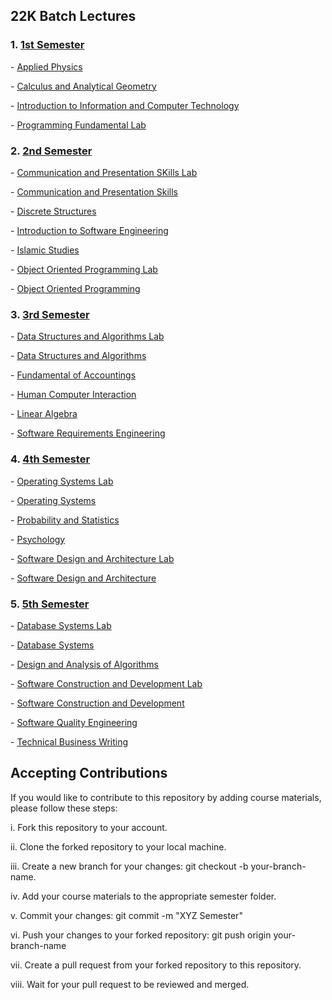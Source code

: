 <h2>22K Batch Lectures</h2>

<h3>1. <a href="https://github.com/hafsalman/Software-Engineering---FAST-NUCES/tree/main/1st%20Semester">1st Semester</a></h3>
<p>- <a href="https://github.com/hafsalman/Software-Engineering---FAST-NUCES/tree/main/1st%20Semester/Applied%20Physics">Applied Physics</a></p>
<p>- <a href="https://github.com/hafsalman/Software-Engineering---FAST-NUCES/tree/main/1st%20Semester/Calculus%20and%20Analytical%20Geometry">Calculus and Analytical Geometry</a></p>
<p>- <a href="https://github.com/hafsalman/Software-Engineering---FAST-NUCES/tree/main/1st%20Semester/Information%20to%20Computer%20and%20Technology">Introduction to Information and Computer Technology</a></p>
<p>- <a href="https://github.com/hafsalman/Software-Engineering---FAST-NUCES/tree/main/1st%20Semester/Programming%20Fundamentals%20Lab">Programming Fundamental Lab</a></p>

<h3>2. <a href="https://github.com/hafsalman/Software-Engineering---FAST-NUCES/tree/main/2nd%20Semester">2nd Semester</a></h3>
<p>- <a href="https://github.com/hafsalman/Software-Engineering---FAST-NUCES/tree/main/2nd%20Semester/Communication%20and%20Presentation%20Skills%20Lab">Communication and Presentation SKills Lab</a></p>
<p>- <a href="https://github.com/hafsalman/Software-Engineering---FAST-NUCES/tree/main/2nd%20Semester/Communication%20and%20Presentation%20Skills">Communication and Presentation Skills</a></p>
<p>- <a href="https://github.com/hafsalman/Software-Engineering---FAST-NUCES/tree/main/2nd%20Semester/Discrete%20Structures">Discrete Structures</a></p>
<p>- <a href="https://github.com/hafsalman/Software-Engineering---FAST-NUCES/tree/main/2nd%20Semester/Introduction%20to%20Software%20Engineering">Introduction to Software Engineering</a></p>
<p>- <a href="https://github.com/hafsalman/Software-Engineering---FAST-NUCES/tree/main/2nd%20Semester/Islamic%20Studies">Islamic Studies</a></p>
<p>- <a href="https://github.com/hafsalman/Software-Engineering---FAST-NUCES/tree/main/2nd%20Semester/Object%20Oriented%20Programming%20Lab">Object Oriented Programming Lab</a></p>
<p>- <a href="https://github.com/hafsalman/Software-Engineering---FAST-NUCES/tree/main/2nd%20Semester/Object%20Oriented%20Programming">Object Oriented Programming</a></p>

<h3>3. <a href="https://github.com/hafsalman/Software-Engineering---FAST-NUCES/tree/main/3rd%20Semester">3rd Semester</a></h3>
<p>- <a href="https://github.com/hafsalman/Software-Engineering---FAST-NUCES/tree/main/3rd%20Semester/Data%20Structures%20and%20Algorithms%20Labs">Data Structures and Algorithms Lab</a></p>
<p>- <a href="https://github.com/hafsalman/Software-Engineering---FAST-NUCES/tree/main/3rd%20Semester/Data%20Structures%20and%20Algorithms">Data Structures and Algorithms</a></p>
<p>- <a href="https://github.com/hafsalman/Software-Engineering---FAST-NUCES/tree/main/3rd%20Semester/Fundamentals%20of%20Accountings%20(Elective)">Fundamental of Accountings</a></p>
<p>- <a href="https://github.com/hafsalman/Software-Engineering---FAST-NUCES/tree/main/3rd%20Semester/Human%20Computer%20Interaction">Human Computer Interaction</a></p>
<p>- <a href="https://github.com/hafsalman/Software-Engineering---FAST-NUCES/tree/main/3rd%20Semester/Linear%20Algebra">Linear Algebra</a></p>
<p>- <a href="https://github.com/hafsalman/Software-Engineering---FAST-NUCES/tree/main/3rd%20Semester/Software%20Requirements%20Engineering">Software Requirements Engineering</a></p>

<h3>4. <a href="https://github.com/hafsalman/Software-Engineering---FAST-NUCES/tree/main/4th%20Semester">4th Semester</a></h3>
<p>- <a href="https://github.com/hafsalman/Software-Engineering---FAST-NUCES/tree/main/4th%20Semester/Operating%20Systems%20Lab">Operating Systems Lab</a></p>
<p>- <a href="https://github.com/hafsalman/Software-Engineering---FAST-NUCES/tree/main/4th%20Semester/Operating%20Systems">Operating Systems</a></p>
<p>- <a href="https://github.com/hafsalman/Software-Engineering---FAST-NUCES/tree/main/4th%20Semester/Probability%20and%20Statistics">Probability and Statistics</a></p>
<p>- <a href="https://github.com/hafsalman/Software-Engineering---FAST-NUCES/tree/main/4th%20Semester/Pshycology">Psychology</a></p>
<p>- <a href="https://github.com/hafsalman/Software-Engineering---FAST-NUCES/tree/main/4th%20Semester/Software%20Design%20and%20Architecture%20Lab">Software Design and Architecture Lab</a></p>
<p>- <a href="https://github.com/hafsalman/Software-Engineering---FAST-NUCES/tree/main/4th%20Semester/Software%20Design%20and%20Architecture">Software Design and Architecture</a></p>

<h3>5. <a href="https://github.com/hafsalman/Software-Engineering---FAST-NUCES/tree/main/5th%20Semester">5th Semester</a></h3>
<p>- <a href="https://github.com/hafsalman/Software-Engineering---FAST-NUCES/tree/main/5th%20Semester/Database%20Systems%20Lab">Database Systems Lab</a></p>
<p>- <a href="https://github.com/hafsalman/Software-Engineering---FAST-NUCES/tree/main/5th%20Semester/Database%20Systems">Database Systems</a></p>
<p>- <a href="https://github.com/hafsalman/Software-Engineering---FAST-NUCES/tree/main/5th%20Semester/Design%20and%20Analysis%20of%20Algorithms">Design and Analysis of Algorithms</a></p>
<p>- <a href="https://github.com/hafsalman/Software-Engineering---FAST-NUCES/tree/main/5th%20Semester/Software%20Construction%20and%20Development%20Lab">Software Construction and Development Lab</a></p>
<p>- <a href="https://github.com/hafsalman/Software-Engineering---FAST-NUCES/tree/main/5th%20Semester/Software%20Construction%20and%20Development">Software Construction and Development</a></p>
<p>- <a href="https://github.com/hafsalman/Software-Engineering---FAST-NUCES/tree/main/5th%20Semester/Software%20Quality%20Engineering">Software Quality Engineering</a></p>
<p>- <a href="https://github.com/hafsalman/Software-Engineering---FAST-NUCES/tree/main/5th%20Semester/Technical%20Business%20Writing/Slides">Technical Business Writing</a></p>

<h2>Accepting Contributions</h2>
<p>If you would like to contribute to this repository by adding course materials, please follow these steps:</p>
<p>i. Fork this repository to your account.</p>
<p>ii. Clone the forked repository to your local machine.</p>
<p>iii. Create a new branch for your changes: git checkout -b your-branch-name.</p>
<p>iv. Add your course materials to the appropriate semester folder.</p>
<p>v. Commit your changes: git commit -m "XYZ Semester"</p>
<p>vi. Push your changes to your forked repository: git push origin your-branch-name</p>
<p>vii. Create a pull request from your forked repository to this repository.</p>
<p>viii. Wait for your pull request to be reviewed and merged.</p>
